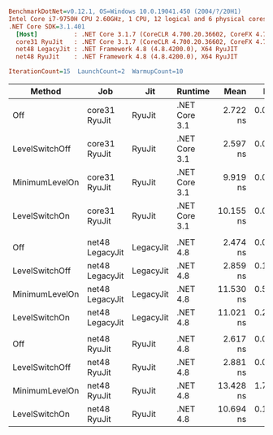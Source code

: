 ``` ini

BenchmarkDotNet=v0.12.1, OS=Windows 10.0.19041.450 (2004/?/20H1)
Intel Core i7-9750H CPU 2.60GHz, 1 CPU, 12 logical and 6 physical cores
.NET Core SDK=3.1.401
  [Host]          : .NET Core 3.1.7 (CoreCLR 4.700.20.36602, CoreFX 4.700.20.37001), X64 RyuJIT
  core31 RyuJit   : .NET Core 3.1.7 (CoreCLR 4.700.20.36602, CoreFX 4.700.20.37001), X64 RyuJIT
  net48 LegacyJit : .NET Framework 4.8 (4.8.4200.0), X64 RyuJIT
  net48 RyuJit    : .NET Framework 4.8 (4.8.4200.0), X64 RyuJIT

IterationCount=15  LaunchCount=2  WarmupCount=10  

```
|         Method |             Job |       Jit |       Runtime |      Mean |     Error |    StdDev | Ratio | RatioSD |
|--------------- |---------------- |---------- |-------------- |----------:|----------:|----------:|------:|--------:|
|            Off |   core31 RyuJit |    RyuJit | .NET Core 3.1 |  2.722 ns | 0.0456 ns | 0.0682 ns |  1.00 |    0.00 |
| LevelSwitchOff |   core31 RyuJit |    RyuJit | .NET Core 3.1 |  2.597 ns | 0.0421 ns | 0.0631 ns |  0.95 |    0.04 |
| MinimumLevelOn |   core31 RyuJit |    RyuJit | .NET Core 3.1 |  9.919 ns | 0.0905 ns | 0.1355 ns |  3.65 |    0.10 |
|  LevelSwitchOn |   core31 RyuJit |    RyuJit | .NET Core 3.1 | 10.155 ns | 0.0913 ns | 0.1366 ns |  3.73 |    0.11 |
|                |                 |           |               |           |           |           |       |         |
|            Off | net48 LegacyJit | LegacyJit |      .NET 4.8 |  2.474 ns | 0.0424 ns | 0.0635 ns |  1.00 |    0.00 |
| LevelSwitchOff | net48 LegacyJit | LegacyJit |      .NET 4.8 |  2.859 ns | 0.1129 ns | 0.1655 ns |  1.16 |    0.07 |
| MinimumLevelOn | net48 LegacyJit | LegacyJit |      .NET 4.8 | 11.530 ns | 0.5289 ns | 0.7752 ns |  4.66 |    0.33 |
|  LevelSwitchOn | net48 LegacyJit | LegacyJit |      .NET 4.8 | 11.021 ns | 0.2492 ns | 0.3652 ns |  4.46 |    0.19 |
|                |                 |           |               |           |           |           |       |         |
|            Off |    net48 RyuJit |    RyuJit |      .NET 4.8 |  2.617 ns | 0.0476 ns | 0.0713 ns |  1.00 |    0.00 |
| LevelSwitchOff |    net48 RyuJit |    RyuJit |      .NET 4.8 |  2.881 ns | 0.0678 ns | 0.0929 ns |  1.10 |    0.05 |
| MinimumLevelOn |    net48 RyuJit |    RyuJit |      .NET 4.8 | 13.428 ns | 1.7213 ns | 2.5230 ns |  5.13 |    0.94 |
|  LevelSwitchOn |    net48 RyuJit |    RyuJit |      .NET 4.8 | 10.694 ns | 0.1454 ns | 0.1890 ns |  4.10 |    0.13 |
